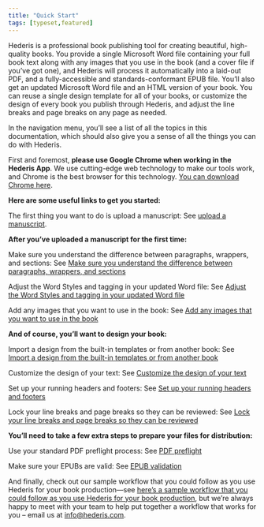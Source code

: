 ```yaml
---
title: "Quick Start"
tags: [typeset,featured]
---
```

 
<html><body><section data-type="chapter" class="hsecchapter" data-hederis-type="hsecchapter" id="quick-start" data-pi-attrs="id: quick-start; data-tags: typeset,featured;" role="doc-chapter" data-tags="typeset,featured" data-author-name=" " data-book-title=" " title="Quick Start"><p class="hblkp" data-hederis-type="hblkp" id="pMcqchRce">Hederis is a professional book publishing tool for creating beautiful, high-quality books. You provide a single Microsoft Word file containing your full book text along with any images that you use in the book (and a cover file if you&#8217;ve got one), and Hederis will process it automatically into a laid-out PDF, and a fully-accessible and standards-conformant EPUB file. You&#8217;ll also get an updated Microsoft Word file and an HTML version of your book. You can reuse a single design template for all of your books, or customize the design of every book you publish through Hederis, and adjust the line breaks and page breaks on any page as needed. </p><p class="hblkp" data-hederis-type="hblkp" id="pnRAXdsI1">In the navigation menu, you&#8217;ll see a list of all the topics in this documentation, which should also give you a sense of all the things you can do with Hederis.</p><p class="hblkp" data-hederis-type="hblkp" id="pNzRbuaTU">First and foremost, <strong data-hederis-type="hspanstrong" id="pwqHfpb7E">please use Google Chrome when working in the Hederis App</strong>. We use cutting-edge web technology to make our tools work, and Chrome is the best browser for this technology. <a href="https://www.google.com/chrome/" class="hspana" data-hederis-type="hspana" id="pHWrJKOyU">You can download Chrome here</a>.</p><p class="hblkp" data-hederis-type="hblkp" id="p6dvJnXRB"><strong class="hspanstrong" data-hederis-type="hspanstrong" id="pmanQ2Zvq">Here are some useful links to get you started:</strong></p><p class="hblkp" data-hederis-type="hblkp" id="pKq4eibBe">The first thing you want to do is upload a manuscript: See <a href="{% link _docs/upload-a-manuscript.md %}" class="hspana" data-hederis-type="hspana" id="p2ZipLVJt">upload a manuscript</a>.</p><p class="hblkp" data-hederis-type="hblkp" id="poPxTtIEH"><strong class="hspanstrong" data-hederis-type="hspanstrong" id="pvMqNy761">After you&#8217;ve uploaded a manuscript for the first time:</strong></p><p class="hblkp" data-hederis-type="hblkp" id="pkKDSNHKn">Make sure you understand the difference between paragraphs, wrappers, and sections: See <a href="{% link _docs/semantic-tagging.md %}" class="hspana" data-hederis-type="hspana" id="pD8P2ja3B">Make sure you understand the difference between paragraphs, wrappers, and sections</a></p><p class="hblkp" data-hederis-type="hblkp" id="pxCI1bKd2">Adjust the Word Styles and tagging in your updated Word file: See <a href="{% link _docs/fine-tune-styles.md %}" class="hspana" data-hederis-type="hspana" id="pQ6sVV7tF">Adjust the Word Styles and tagging in your updated Word file</a></p><p class="hblkp" data-hederis-type="hblkp" id="p7cRsxifW">Add any images that you want to use in the book: See <a href="{% link _docs/upload-a-cover.md %}" class="hspana" data-hederis-type="hspana" id="pf0vofkmS">Add any images that you want to use in the book</a></p><p class="hblkp" data-hederis-type="hblkp" id="p9NKDuLLy"><strong class="hspanstrong" data-hederis-type="hspanstrong" id="pv0KIaD7H">And of course, you&#8217;ll want to design your book:</strong></p><p class="hblkp" data-hederis-type="hblkp" id="pWnkSTN2N">Import a design from the built-in templates or from another book: See <a href="{% link _docs/design-templates.md %}" class="hspana" data-hederis-type="hspana" id="pFAGegRQ8">Import a design from the built-in templates or from another book</a></p><p class="hblkp" data-hederis-type="hblkp" id="pNwHYDpXL">Customize the design of your text: See <a href="{% link _docs/typeset-text-design.md %}" class="hspana" data-hederis-type="hspana" id="pPdEbVnQl">Customize the design of your text</a></p><p class="hblkp" data-hederis-type="hblkp" id="pFW9ZHGGo">Set up your running headers and footers: See <a href="{% link _docs/typeset-master-pages.md %}" class="hspana" data-hederis-type="hspana" id="ptEqoRNfz">Set up your running headers and footers</a></p><p class="hblkp" data-hederis-type="hblkp" id="pg0fRVbat">Lock your line breaks and page breaks so they can be reviewed: See <a href="{% link _docs/page-locking.md %}" class="hspana" data-hederis-type="hspana" id="pkNvAt07u">Lock your line breaks and page breaks so they can be reviewed</a></p><p class="hblkp" data-hederis-type="hblkp" id="pPjo6LNqq"><strong class="hspanstrong" data-hederis-type="hspanstrong" id="poqu3pjWr">You&#8217;ll need to take a few extra steps to prepare your files for distribution:</strong></p><p class="hblkp" data-hederis-type="hblkp" id="pQsXVGNtO">Use your standard PDF preflight process: See <a href="{% link _docs/pdf-preflight.md %}" class="hspana" data-hederis-type="hspana" id="pwlOVA57R">PDF preflight</a></p><p class="hblkp" data-hederis-type="hblkp" id="p0RXBmueb">Make sure your EPUBs are valid: See <a href="{% link _docs/epub-validation.md %}" class="hspana" data-hederis-type="hspana" id="pe0vMnWIX">EPUB validation</a></p><p class="hblkp" data-hederis-type="hblkp" id="p00CUV3ga">And finally, check out our sample workflow that you could follow as you use Hederis for your book production&#8212;see <a href="#SampleWorkflow" class="hspana" data-hederis-type="hspana" id="p4e6VOHmI">here&#8217;s a sample workflow that you could follow as you use Hederis for your book production</a>, but we&#8217;re always happy to meet with your team to help put together a workflow that works for you &#8211; email us at <a href="mailto:info@hederis.com" class="hspana" data-hederis-type="hspana" id="pkeRn0GyC">info@hederis.com</a>. </p></section></body></html>
